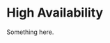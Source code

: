 [title]: # (High Availability)
[tags]: # (XXX)
[priority]: # (1234)
# High Availability
Something here.
